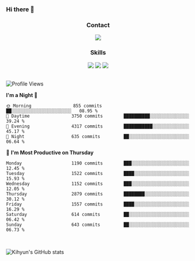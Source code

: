 ### Hi there 👋

<!--
**Key5771/Key5771** is a ✨ _special_ ✨ repository because its `README.md` (this file) appears on your GitHub profile.

Here are some ideas to get you started:

- 🔭 I’m currently working on ...
- 🌱 I’m currently learning ...
- 👯 I’m looking to collaborate on ...
- 🤔 I’m looking for help with ...
- 💬 Ask me about ...
- 📫 How to reach me: ...
- 😄 Pronouns: ...
- ⚡ Fun fact: ...
-->

<h3 align="center">Contact</h3>
<div align="center">
  <a href="mailto:ksj57715@gmail.com"><img src="https://img.shields.io/badge/Gmail-D14836?style=for-the-badge&logo=gmail&logoColor=white"/></a>
</div>

<h3 align="center">Skills</h3>
<div align="center">
  <img src="https://img.shields.io/badge/iOS-000000?style=for-the-badge&logo=ios&logoColor=white"/>
  <img src="https://img.shields.io/badge/Swift-FA7343?style=for-the-badge&logo=swift&logoColor=white"/>
  <img src="https://img.shields.io/badge/Xcode-007ACC?style=for-the-badge&logo=Xcode&logoColor=white"/>
</div>

<br>

<!--START_SECTION:waka-->
![Profile Views](http://img.shields.io/badge/Profile%20Views-0-blue)

**I'm a Night 🦉** 

```text
🌞 Morning                855 commits         ██░░░░░░░░░░░░░░░░░░░░░░░   08.95 % 
🌆 Daytime                3750 commits        ██████████░░░░░░░░░░░░░░░   39.24 % 
🌃 Evening                4317 commits        ███████████░░░░░░░░░░░░░░   45.17 % 
🌙 Night                  635 commits         ██░░░░░░░░░░░░░░░░░░░░░░░   06.64 % 
```
📅 **I'm Most Productive on Thursday** 

```text
Monday                   1190 commits        ███░░░░░░░░░░░░░░░░░░░░░░   12.45 % 
Tuesday                  1522 commits        ████░░░░░░░░░░░░░░░░░░░░░   15.93 % 
Wednesday                1152 commits        ███░░░░░░░░░░░░░░░░░░░░░░   12.05 % 
Thursday                 2879 commits        ████████░░░░░░░░░░░░░░░░░   30.12 % 
Friday                   1557 commits        ████░░░░░░░░░░░░░░░░░░░░░   16.29 % 
Saturday                 614 commits         ██░░░░░░░░░░░░░░░░░░░░░░░   06.42 % 
Sunday                   643 commits         ██░░░░░░░░░░░░░░░░░░░░░░░   06.73 % 
```



<!--END_SECTION:waka-->

<br>


![Kihyun's GitHub stats](https://github-readme-stats.vercel.app/api?username=key5771&show_icons=true&theme=radical)
